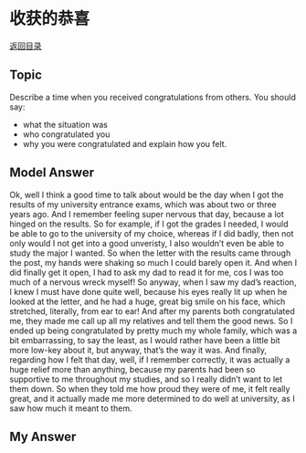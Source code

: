 # 收获的恭喜
[返回目录](README.md)
## Topic
Describe a time when you received congratulations from others. You should say:

- what the situation was
- who congratulated you
- why you were congratulated and explain how you felt.
## Model Answer
Ok, well I think a good time to talk about would be the day when I got the results of my university entrance exams, which was about two or three years ago.
And I remember feeling super nervous that day, because a lot hinged on the results. So for example, if I got the grades I needed, I would be able to go to the university of my choice, whereas if I did badly, then not only would I not get into a good unveristy, I also wouldn’t even be able to study the major I wanted. So when the letter with the results came through the post, my hands were shaking so much I could barely open it. And when I did finally get it open, I had to ask my dad to read it for me, cos I was too much of a nervous wreck myself!
So anyway, when I saw my dad’s reaction, I knew I must have done quite well, because his eyes really lit up when he looked at the letter, and he had a huge, great big smile on his face, which stretched, literally, from ear to ear! And after my parents both congratulated me, they made me call up all my relatives and tell them the good news. So I ended up being congratulated by pretty
much my whole family, which was a bit embarrassing, to say the least, as I would rather have been a little bit more low-key about it, but anyway, that’s the way it was.
And finally, regarding how I felt that day, well, if I remember correctly, it was actually a huge relief more than anything, because my parents had been so supportive to me throughout my studies, and so I really didn’t want to let them down. So when they told me how proud they were of me, it felt really great, and it actually made me more determined to do well at university, as I saw how much it meant to them.
## My Answer


